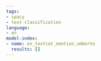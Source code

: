 ```yaml
---
tags:
- spacy
- text-classification
language:
- en
model-index:
- name: en_textcat_emotion_umberto
  results: []
---
```

